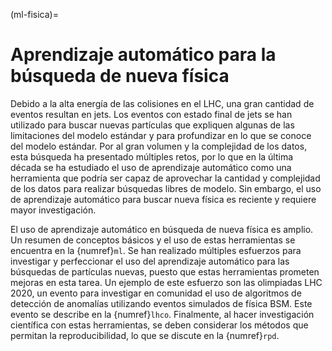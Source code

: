 (ml-fisica)=
# Aprendizaje automático para la búsqueda de nueva física

Debido a la alta energía de las colisiones en el LHC, una gran cantidad de eventos resultan en jets. Los eventos con estado final de jets se han utilizado para buscar nuevas partículas que expliquen algunas de las limitaciones del modelo estándar y para profundizar en lo que se conoce del modelo estándar. Por al gran volumen y la complejidad de los datos, esta búsqueda ha presentado múltiples retos, por lo que en la última década se ha estudiado el uso de aprendizaje automático como una herramienta que podría ser capaz de aprovechar la cantidad y complejidad de los datos para realizar búsquedas libres de modelo. Sin embargo, el uso de aprendizaje automático para buscar nueva física es reciente y requiere mayor investigación.

El uso de aprendizaje automático en búsqueda de nueva física es amplio. Un resumen de conceptos básicos y el uso de estas herramientas se encuentra en la {numref}`ml`. Se han realizado múltiples esfuerzos para investigar y perfeccionar el uso del aprendizaje automático para las búsquedas de partículas nuevas, puesto que estas herramientas prometen mejoras en esta tarea. Un ejemplo de este esfuerzo son las olimpiadas LHC 2020, un evento para investigar en comunidad el uso de algoritmos de detección de anomalías utilizando eventos simulados de física BSM. Este evento se describe en la {numref}`lhco`. Finalmente, al hacer investigación científica con estas herramientas, se deben considerar los métodos que permitan la reproducibilidad, lo que se discute en la {numref}`rpd`.